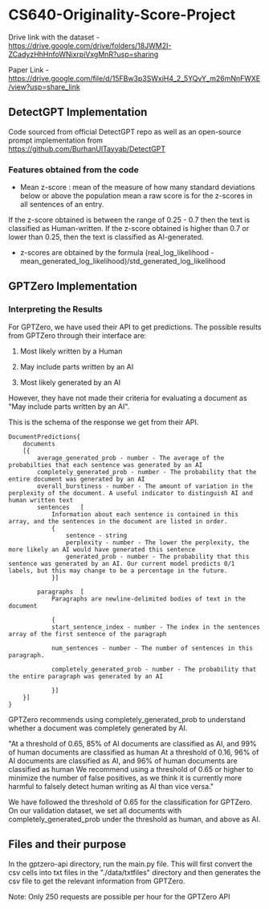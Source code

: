 # CS640-Originality-Score-Project

Drive link with the dataset - https://drive.google.com/drive/folders/18JWM2I-ZCadyzHhHnfoWNixrpiVxgMnR?usp=sharing

Paper Link - https://drive.google.com/file/d/15FBw3p3SWxiH4_2_5YQvY_m26mNnFWXE/view?usp=share_link 

## DetectGPT Implementation

Code sourced from official DetectGPT repo as well as an open-source prompt implementation from https://github.com/BurhanUlTayyab/DetectGPT

### Features obtained from the code 

* Mean z-score : mean of the measure of how many standard deviations below or above the population mean a raw score is for the z-scores in all sentences of an entry. 

If the z-score obtained is between the range of 0.25 - 0.7 then the text is classified as Human-written. 
If the z-score obtained is higher than 0.7 or lower than 0.25, then the text is classified as AI-generated.

* z-scores are obtained by the formula (real_log_likelihood - mean_generated_log_likelihood)/std_generated_log_likelihood


## GPTZero Implementation

### Interpreting the Results

For GPTZero, we have used their API to get predictions. The possible results from GPTZero through their interface are:

1. Most likely written by a Human

2. May include parts written by an AI

3. Most likely generated by an AI

However, they have not made their criteria for evaluating a document as "May include parts written by an AI". 

This is the schema of the response we get from their API.

```
DocumentPredictions{ 
    documents
    [{ 
        average_generated_prob - number - The average of the probabilties that each sentence was generated by an AI
        completely_generated_prob - number - The probability that the entire document was generated by an AI
        overall_burstiness - number - The amount of variation in the perplexity of the document. A useful indicator to distinguish AI and human written text
        sentences	[
            Information about each sentence is contained in this array, and the sentences in the document are listed in order.
            {
                sentence - string
                perplexity - number - The lower the perplexity, the more likely an AI would have generated this sentence
                generated_prob - number - The probability that this sentence was generated by an AI. Our current model predicts 0/1 labels, but this may change to be a percentage in the future.
            }]

        paragraphs	[
            Paragraphs are newline-delimited bodies of text in the document

            {
            start_sentence_index - number - The index in the sentences array of the first sentence of the paragraph

            num_sentences - number - The number of sentences in this paragraph.

            completely_generated_prob - number - The probability that the entire paragraph was generated by an AI

            }]
    }]
}

```

GPTZero recommends using completely\_generated\_prob to understand whether a document was completely generated by AI. 

"At a threshold of 0.65, 85\% of AI documents are classified as AI, and 99\% of human documents are classified as human At a threshold of 0.16, 96\% of AI documents are classified as AI, and 96\% of human documents are classified as human We recommend using a threshold of 0.65 or higher to minimize the number of false positives, as we think it is currently more harmful to falsely detect human writing as AI than vice versa."

We have followed the threshold of 0.65 for the classification for GPTZero. On our validation dataset, we set all documents with completely\_generated\_prob under the threshold as human, and above as AI.

## Files and their purpose

In the gptzero-api directory, run the main.py file. This will first convert the csv cells into txt files in the "./data/txtfiles" directory and then generates the csv file to get the relevant information from GPTZero.

Note: Only 250 requests are possible per hour for the GPTZero API
